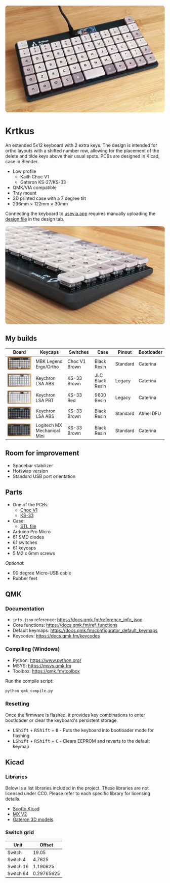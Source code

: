 <p align="center">
    <a href="https://raw.githubusercontent.com/swift502/Krtkus/refs/heads/main/images/1.webp"><img src="images/1.webp"></a>
</p>

# Krtkus

An extended 5x12 keyboard with 2 extra keys. The design is intended for ortho layouts with a shifted number row, allowing for the placement of the delete and tilde keys above their usual spots. PCBs are designed in Kicad, case in Blender.

- Low profile
    - Kailh Choc V1
    - Gateron KS-27/KS-33
- QMK/VIA compatible
- Tray mount
- 3D printed case with a 7 degree tilt
- 236mm × 122mm × 30mm

Connecting the keyboard to [usevia.app](https://usevia.app) requires manually uploading the [design file](production/krtkus_design.json) in the design tab.

<p align="center">
    <a href="https://raw.githubusercontent.com/swift502/Krtkus/refs/heads/main/images/2.webp"><img src="images/2.webp"></a>
</p>

## My builds

| Board | Keycaps | Switches | Case | Pinout | Bootloader |
| --- | --- | --- | --- | --- | --- |
| <a href="https://raw.githubusercontent.com/swift502/Krtkus/refs/heads/main/images/build_1.webp"><img src="images/build_1.webp" width="200px"></a> | MBK Legend<br>Ergo/Ortho | Choc V1 Brown | Black Resin | Standard | Caterina |
| <a href="https://raw.githubusercontent.com/swift502/Krtkus/refs/heads/main/images/build_2.webp"><img src="images/build_2.webp" width="200px"></a> | Keychron LSA ABS | KS-33 Brown | JLC Black Resin | Legacy | Caterina |
| <a href="https://raw.githubusercontent.com/swift502/Krtkus/refs/heads/main/images/build_3.webp"><img src="images/build_3.webp" width="200px"></a> | Keychron LSA PBT | KS-33 Red | 9600 Resin | Legacy | Caterina |
| <a href="https://raw.githubusercontent.com/swift502/Krtkus/refs/heads/main/images/build_4.webp"><img src="images/build_4.webp" width="200px"></a> | Keychron LSA ABS | KS-33 Brown | Black Resin | Standard | Atmel DFU |
| <a href="https://raw.githubusercontent.com/swift502/Krtkus/refs/heads/main/images/build_5.webp"><img src="images/build_5.webp" width="200px"></a> | Logitech MX<br>Mechanical Mini | KS-33 Brown | Black Resin | Standard | Caterina |

## Room for improvement

- Spacebar stabilizer
- Hotswap version
- Standard USB port orientation

## Parts

- One of the PCBs:
    - [Choc V1](production/pcb_choc_v1)
    - [KS-33](production/pcb_ks_33)
- Case: 
    - [STL file](production/krtkus_case.stl)
- Arduino Pro Micro
- 61 SMD diodes
- 61 switches
- 61 keycaps
- 5 M2 x 6mm screws

_Optional:_

- 90 degree Micro-USB cable
- Rubber feet

## QMK

### Documentation

- `info.json` reference: https://docs.qmk.fm/reference_info_json
- Core functions: https://docs.qmk.fm/ref_functions
- Default keymaps: https://docs.qmk.fm/configurator_default_keymaps
- Keycodes: https://docs.qmk.fm/keycodes

### Compiling (Windows)

- Python: https://www.python.org/
- MSYS: https://msys.qmk.fm
- Toolbox: https://qmk.fm/toolbox

Run the compile script:

```sh
python qmk_compile.py
```

### Resetting

Once the firmware is flashed, it provides key combinations to enter bootloader or clear the keyboard's persistent storage.

- <kbd>LShift</kbd> + <kbd>RShift</kbd> + <kbd>B</kbd> - Puts the keyboard into bootloader mode for flashing
- <kbd>LShift</kbd> + <kbd>RShift</kbd> + <kbd>C</kbd> - Clears EEPROM and reverts to the default keymap


## Kicad

### Libraries

Below is a list libraries included in the project. These libraries are not licensed under CC0. Please refer to each specific library for licensing details.

- [Scotto Kicad](https://github.com/joe-scotto/scottokeebs/tree/main/Extras/ScottoKicad)
- [MX V2](https://github.com/ai03-2725/MX_V2)
- [Gateron 3D models](https://www.gateron.com/pages/3d)

### Switch grid

| Unit | Offset |
| --- | --- |
| Switch | 19.05 |
| Switch 4 | 4.7625 |
| Switch 16 | 1.190625 |
| Switch 64 | 0.29765625 |

